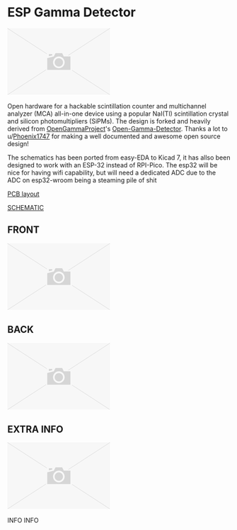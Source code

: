 ﻿# ESP Gamma Detector
 
![HEADER](./PICTURES/_PICTURE_.PNG)

Open hardware for a hackable scintillation counter and multichannel analyzer (MCA) all-in-one device using a popular NaI(Tl) scintillation crystal and silicon photomultipliers (SiPMs). The design is forked and heavily derived from [OpenGammaProject](https://github.com/OpenGammaProject)'s [Open-Gamma-Detector](https://github.com/OpenGammaProject/Open-Gamma-Detector). Thanks a lot to u/[Phoenix1747](https://github.com/Phoenix1747) for making a well documented and awesome open source design! 

The schematics has been ported from easy-EDA to Kicad 7, it has allso been designed to work with an ESP-32 instead of RPI-Pico. The esp32 will be nice for having wifi capability, but will need a dedicated ADC due to the ADC on esp32-wroom being a steaming pile of shit

[PCB layout](./DOCUMENTATION/_PCBLAYOUT_.pdf)

[SCHEMATIC](./DOCUMENTATION/_SCHEMATIC_.pdf)


## FRONT

![Front](./PICTURES/_PICTURE_.PNG)

## BACK

![Back](./PICTURES/_PICTURE_.PNG)


## EXTRA INFO
![INFO](./PICTURES/_PICTURE_.PNG)

INFO INFO
